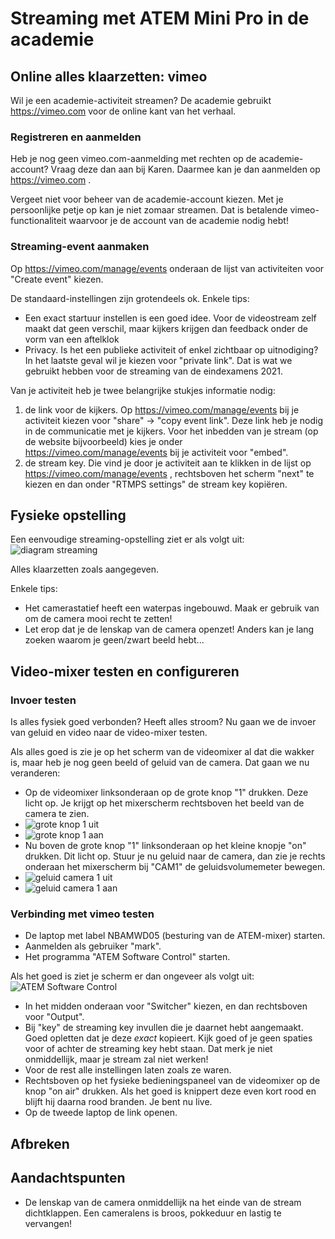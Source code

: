 # Streaming met ATEM Mini Pro in de academie

## Online alles klaarzetten: vimeo
Wil je een academie-activiteit streamen? De academie gebruikt https://vimeo.com voor de online kant van het verhaal.

### Registreren en aanmelden
Heb je nog geen vimeo.com-aanmelding met rechten op de academie-account? Vraag deze dan aan bij Karen. Daarmee kan je dan aanmelden op https://vimeo.com . 

Vergeet niet voor beheer van de academie-account kiezen. Met je persoonlijke petje op kan je niet zomaar streamen. Dat is betalende vimeo-functionaliteit waarvoor je de account van de academie nodig hebt!

### Streaming-event aanmaken
Op https://vimeo.com/manage/events onderaan de lijst van activiteiten voor "Create event" kiezen.

De standaard-instellingen zijn grotendeels ok. Enkele tips:
- Een exact startuur instellen is een goed idee. Voor de videostream zelf maakt dat geen verschil, maar kijkers krijgen dan feedback onder de vorm van een aftelklok
- Privacy. Is het een publieke activiteit of enkel zichtbaar op uitnodiging? In het laatste geval wil je kiezen voor "private link". Dat is wat we gebruikt hebben voor de streaming van de eindexamens 2021.

Van je activiteit heb je twee belangrijke stukjes informatie nodig:
1) de link voor de kijkers. Op https://vimeo.com/manage/events bij je activiteit kiezen voor "share" -> "copy event link". Deze link heb je nodig in de communicatie met je kijkers. Voor het inbedden van je stream (op de website bijvoorbeeld) kies je onder https://vimeo.com/manage/events bij je activiteit voor "embed".
2) de stream key. Die vind je door je activiteit aan te klikken in de lijst op https://vimeo.com/manage/events , rechtsboven het scherm "next" te kiezen en dan onder "RTMPS settings" de stream key kopiëren.

## Fysieke opstelling
Een eenvoudige streaming-opstelling ziet er als volgt uit:
![diagram streaming](diagram.png?raw=true "Diagram streaming")

Alles klaarzetten zoals aangegeven.

Enkele tips:
- Het camerastatief heeft een waterpas ingebouwd. Maak er gebruik van om de camera mooi recht te zetten!
- Let erop dat je de lenskap van de camera openzet! Anders kan je lang zoeken waarom je geen/zwart beeld hebt...

## Video-mixer testen en configureren
### Invoer testen
Is alles fysiek goed verbonden? Heeft alles stroom? Nu gaan we de invoer van geluid en video naar de video-mixer testen.

Als alles goed is zie je op het scherm van de videomixer al dat die wakker is, maar heb je nog geen beeld of geluid van de camera. Dat gaan we nu veranderen:
- Op de videomixer linksonderaan op de grote knop "1" drukken. Deze licht op. Je krijgt op het mixerscherm rechtsboven het beeld van de camera te zien.
- ![grote knop 1 uit](IMG_0038.JPEG?raw=true "grote knop 1 uit")
- ![grote knop 1 aan](IMG_0039.JPEG?raw=true "grote knop 1 aan")
- Nu boven de grote knop "1" linksonderaan op het kleine knopje "on" drukken. Dit licht op. Stuur je nu geluid naar de camera, dan zie je rechts onderaan het mixerscherm bij "CAM1" de geluidsvolumemeter bewegen.
- ![geluid camera 1 uit](IMG_0040.JPEG?raw=true "geluid camera 1 uit")
- ![geluid camera 1 aan](IMG_0041.JPEG?raw=true "geluid camera 1 aan")

### Verbinding met vimeo testen
- De laptop met label NBAMWD05 (besturing van de ATEM-mixer) starten.
- Aanmelden als gebruiker "mark".
- Het programma "ATEM Software Control" starten.

Als het goed is ziet je scherm er dan ongeveer als volgt uit:
![ATEM Software Control](IMG_0043.JPEG?raw=true "ATEM Software Control")

- In het midden onderaan voor "Switcher" kiezen, en dan rechtsboven voor "Output".
- Bij "key" de streaming key invullen die je daarnet hebt aangemaakt. Goed opletten dat je deze _exact_ kopieert. Kijk goed of je geen spaties voor of achter de streaming key hebt staan. Dat merk je niet onmiddellijk, maar je stream zal niet werken!
- Voor de rest alle instellingen laten zoals ze waren.
- Rechtsboven op het fysieke bedieningspaneel van de videomixer op de knop "on air" drukken. Als het goed is knippert deze even kort rood en blijft hij daarna rood branden. Je bent nu live.
- Op de tweede laptop de link openen.

## Afbreken
## Aandachtspunten
- De lenskap van de camera onmiddellijk na het einde van de stream dichtklappen. Een cameralens is broos, pokkeduur en lastig te vervangen!
